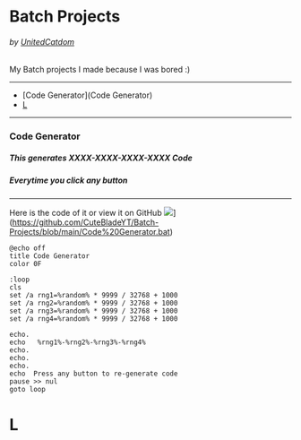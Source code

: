 # Batch Projects
###### by [UnitedCatdom](https://github.com/CuteBladeYT)

My Batch projects I made because I was bored :)


------------

- [Code Generator](Code Generator)
- [L](L)

------------

### Code Generator  
##### This generates XXXX-XXXX-XXXX-XXXX Code
##### Everytime you click any button

------------

Here is the code of it or view it on GitHub [![](https://i.ibb.co/51pSTTn/Git-Hub-Mark-120px-plus.png)](https://i.ibb.co/51pSTTn/Git-Hub-Mark-120px-plus.png)](https://github.com/CuteBladeYT/Batch-Projects/blob/main/Code%20Generator.bat)

	@echo off
    title Code Generator
    color 0F
    
    :loop
    cls
    set /a rng1=%random% * 9999 / 32768 + 1000
    set /a rng2=%random% * 9999 / 32768 + 1000
    set /a rng3=%random% * 9999 / 32768 + 1000
    set /a rng4=%random% * 9999 / 32768 + 1000
    
    echo.
    echo   %rng1%-%rng2%-%rng3%-%rng4%
    echo.
    echo.
    echo.
    echo  Press any button to re-generate code
    pause >> nul
    goto loop

# L  
